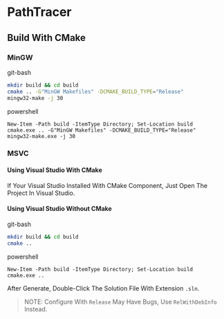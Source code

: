 # PathTracer

## Build With CMake

### MinGW

git-bash

```bash
mkdir build && cd build
cmake .. -G"MinGW Makefiles" -DCMAKE_BUILD_TYPE="Release"
mingw32-make -j 30
```

powershell

```shell
New-Item -Path build -ItemType Directory; Set-Location build
cmake.exe .. -G"MinGW Makefiles" -DCMAKE_BUILD_TYPE="Release"
mingw32-make.exe -j 30
```

### MSVC

#### Using Visual Studio With CMake

If Your Visual Studio Installed With CMake Component, Just Open The Project In Visual Studio.

#### Using Visual Studio Without CMake

git-bash

```bash
mkdir build && cd build
cmake ..
```

powershell

```shell
New-Item -Path build -ItemType Directory; Set-Location build
cmake.exe ..
```

After Generate, Double-Click The Solution File With Extension `.sln`.

> NOTE: Configure With `Release` May Have Bugs, Use `RelWithDebInfo` Instead.
